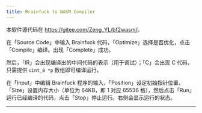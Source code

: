 ```yaml
---
title: Brainfuck to WASM Compiler
---
```


本软件源代码在 <https://gitee.com/Zeng_YL/bf2wasm/>。

在「Source Code」中输入 Brainfuck 代码，「Optimize」选择是否优化，点击「Compile」编译。出现「Complete」成功。

然后，「IR」会出现编译出的中间代码的表示（用于调试）；「C」会出现 C 代码，只需提供 `uint_8 *p` 数组即可编译运行。

在「Input」中编辑 Brainfuck 程序的输入，「Position」设定初始指针位置，「Size」设置内存大小（单位为 64KB，即 1 对应 65536 格），然后点击「Run」运行已经编译的代码，点击「Stop」停止运行。右侧会显示运行的状态。

----

<Main />

<script setup>
  import Main from '../assets/bf2wasm.js'
</script>